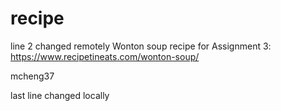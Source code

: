 # recipe
line 2 changed remotely
Wonton soup recipe for Assignment 3: https://www.recipetineats.com/wonton-soup/

mcheng37

last line changed locally
